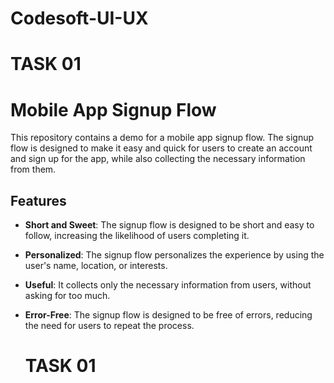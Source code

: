 # Codesoft-UI-UX
# TASK 01
 # Mobile App Signup Flow

This repository contains a demo for a mobile app signup flow. The signup flow is designed to make it easy and quick for users to create an account and sign up for the app, while also collecting the necessary information from them.

## Features

- **Short and Sweet**: The signup flow is designed to be short and easy to follow, increasing the likelihood of users completing it.
- **Personalized**: The signup flow personalizes the experience by using the user's name, location, or interests.
- **Useful**: It collects only the necessary information from users, without asking for too much.
- **Error-Free**: The signup flow is designed to be free of errors, reducing the need for users to repeat the process.

  # TASK 01

 
